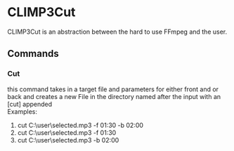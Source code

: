 # CLIMP3Cut
CLIMP3Cut is an abstraction between the hard to use FFmpeg and the user.

## Commands
### Cut  
this command takes in a target file and parameters for either front and or back and creates a new File in the directory named after the input with an [cut] appended  
Examples:  
1. cut C:\user\selected.mp3 -f 01:30 -b 02:00  
2. cut C:\user\selected.mp3 -f 01:30  
3. cut C:\user\selected.mp3 -b 02:00  